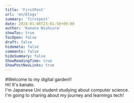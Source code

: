 ```yaml
---
title: 'FirstPost'
url: 'en/blogs'
summary: 'firstpost'
date: 2024-01-06T23:01:50+09:00
author: 'Kanato Nishiura'
showToc: true
TocOpen: false
draft: false
hidemeta: false
comments: false
hideSummary: false
ShowReadingTime: true
ShowPostNavLinks: true
---
```


#Welcome to my digital garden!!  
Hi! It's kanato.  
I'm Japanese Uni student studying about computer science.  
I'm going to sharing about my journey and learnings tech!  